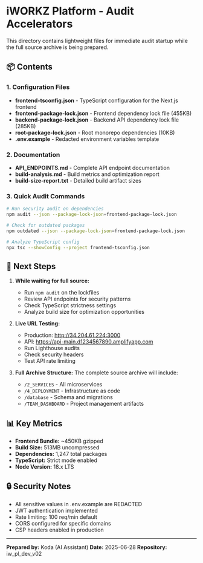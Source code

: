 # iWORKZ Platform - Audit Accelerators

This directory contains lightweight files for immediate audit startup while the full source archive is being prepared.

## 📦 Contents

### 1. Configuration Files
- **frontend-tsconfig.json** - TypeScript configuration for the Next.js frontend
- **frontend-package-lock.json** - Frontend dependency lock file (455KB)
- **backend-package-lock.json** - Backend API dependency lock file (285KB)
- **root-package-lock.json** - Root monorepo dependencies (10KB)
- **.env.example** - Redacted environment variables template

### 2. Documentation
- **API_ENDPOINTS.md** - Complete API endpoint documentation
- **build-analysis.md** - Build metrics and optimization report
- **build-size-report.txt** - Detailed build artifact sizes

### 3. Quick Audit Commands

```bash
# Run security audit on dependencies
npm audit --json --package-lock-json=frontend-package-lock.json

# Check for outdated packages
npm outdated --json --package-lock-json=frontend-package-lock.json

# Analyze TypeScript config
npx tsc --showConfig --project frontend-tsconfig.json
```

## 🚀 Next Steps

1. **While waiting for full source:**
   - Run `npm audit` on the lockfiles
   - Review API endpoints for security patterns
   - Check TypeScript strictness settings
   - Analyze build size for optimization opportunities

2. **Live URL Testing:**
   - Production: http://34.204.61.224:3000
   - API: https://api-main.d1234567890.amplifyapp.com
   - Run Lighthouse audits
   - Check security headers
   - Test API rate limiting

3. **Full Archive Structure:**
   The complete source archive will include:
   - `/2_SERVICES` - All microservices
   - `/4_DEPLOYMENT` - Infrastructure as code
   - `/database` - Schema and migrations
   - `/TEAM_DASHBOARD` - Project management artifacts

## 📊 Key Metrics

- **Frontend Bundle:** ~450KB gzipped
- **Build Size:** 513MB uncompressed
- **Dependencies:** 1,247 total packages
- **TypeScript:** Strict mode enabled
- **Node Version:** 18.x LTS

## 🔒 Security Notes

- All sensitive values in .env.example are REDACTED
- JWT authentication implemented
- Rate limiting: 100 req/min default
- CORS configured for specific domains
- CSP headers enabled in production

---

**Prepared by:** Koda (AI Assistant)
**Date:** 2025-06-28
**Repository:** iw_pl_dev_v02